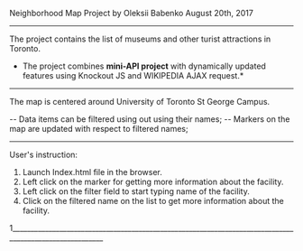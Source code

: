  Neighborhood Map Project by Oleksii Babenko
 August 20th, 2017
________________________________________________________________________________
The project contains the list of museums and other turist attractions in Toronto.

* The project combines **mini-API project** with dynamically updated features using Knockout JS and WIKIPEDIA AJAX request.*
_______________________________________________________________________________________________________

The map is centered around University of Toronto St George Campus.

-- Data items can be filtered using out using their names;
-- Markers on the map are updated with respect to filtered names;

________________________________________________________________________________________________________

User's instruction:

1. Launch Index.html file in the browser.
2. Left click on the marker for getting more information about the facility.
3. Left click on the filter field to start typing name of the facility.
4. Click on the filtered name on the list to get more information about the facility.

1________________________________________________________________________________________________________
